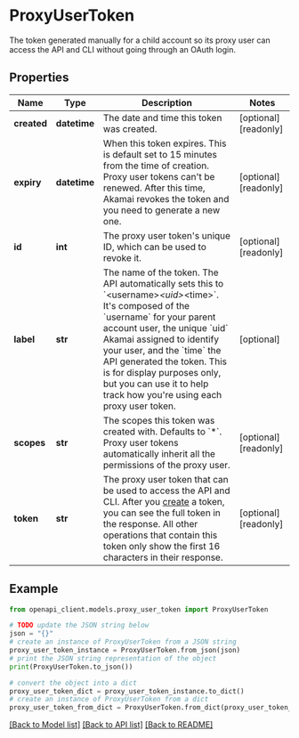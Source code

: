 # ProxyUserToken

The token generated manually for a child account so its proxy user can access the API and CLI without going through an OAuth login.

## Properties

Name | Type | Description | Notes
------------ | ------------- | ------------- | -------------
**created** | **datetime** | The date and time this token was created. | [optional] [readonly] 
**expiry** | **datetime** | When this token expires. This is default set to 15 minutes from the time of creation. Proxy user tokens can&#39;t be renewed. After this time, Akamai revokes the token and you need to generate a new one. | [optional] [readonly] 
**id** | **int** | The proxy user token&#39;s unique ID, which can be used to revoke it. | [optional] [readonly] 
**label** | **str** | The name of the token. The API automatically sets this to &#x60;&lt;username&gt;_&lt;uid&gt;_&lt;time&gt;&#x60;. It&#39;s composed of the &#x60;username&#x60; for your parent account user, the unique &#x60;uid&#x60; Akamai assigned to identify your user, and the &#x60;time&#x60; the API generated the token. This is for display purposes only, but you can use it to help track how you&#39;re using each proxy user token. | [optional] 
**scopes** | **str** | The scopes this token was created with. Defaults to &#x60;*&#x60;. Proxy user tokens automatically inherit all the permissions of the proxy user. | [optional] [readonly] 
**token** | **str** | The proxy user token that can be used to access the API and CLI. After you [create](https://techdocs.akamai.com/linode-api/reference/post-child-account-token) a token, you can see the full token in the response. All other operations that contain this token only show the first 16 characters in their response. | [optional] [readonly] 

## Example

```python
from openapi_client.models.proxy_user_token import ProxyUserToken

# TODO update the JSON string below
json = "{}"
# create an instance of ProxyUserToken from a JSON string
proxy_user_token_instance = ProxyUserToken.from_json(json)
# print the JSON string representation of the object
print(ProxyUserToken.to_json())

# convert the object into a dict
proxy_user_token_dict = proxy_user_token_instance.to_dict()
# create an instance of ProxyUserToken from a dict
proxy_user_token_from_dict = ProxyUserToken.from_dict(proxy_user_token_dict)
```
[[Back to Model list]](../README.md#documentation-for-models) [[Back to API list]](../README.md#documentation-for-api-endpoints) [[Back to README]](../README.md)


